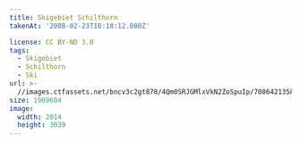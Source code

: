 ```yaml
---
title: Skigebiet Schilthorn
takenAt: '2008-02-23T10:18:12.000Z'

license: CC BY-ND 3.0
tags:
  - Skigebiet
  - Schilthorn
  - Ski
url: >-
  //images.ctfassets.net/bncv3c2gt878/4Qm0SRJGMlxVkN2ZoSpuIp/7086421358dadf5b4eee926e69fe762d/skigebiet-schilthorn_4559724327_o
size: 1909604
image:
  width: 2014
  height: 3039
---
```

